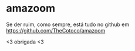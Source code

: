 # amazoom

Se der ruim, como sempre, está tudo no github em https://github.com/TheCotoco/amazoom

<3 obrigada <3
